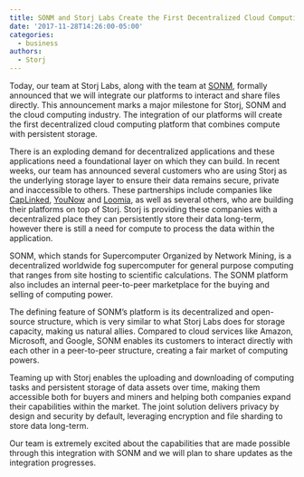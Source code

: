 ```yaml
---
title: SONM and Storj Labs Create the First Decentralized Cloud Computing Platform
date: '2017-11-28T14:26:00-05:00'
categories:
  - business
authors:
  - Storj
---
```

Today, our team at Storj Labs, along with the team at [SONM](https://sonm.io/), formally announced that we will integrate our platforms to interact and share files directly. This announcement marks a major milestone for Storj, SONM and the cloud computing industry. The integration of our platforms will create the first decentralized cloud computing platform that combines compute with persistent storage.

<!--more-->

There is an exploding demand for decentralized applications and these applications need a foundational layer on which they can build. In recent weeks, our team has announced several customers who are using Storj as the underlying storage layer to ensure their data remains secure, private and inaccessible to others. These partnerships include companies like [CapLinked](http://blog.storj.io/post/166303581118/caplinked-partners-with-storj-labs), [YouNow](https://www.banklesstimes.com/2017/11/14/storj-labs-younow-announce-partnership/) and [Loomia](http://www.the-blockchain.com/2017/10/19/loomia-announces-collaboration-storj-labs-introduces-smart-fabrics-consumer-data-blockchain-technology/), as well as several others, who are building their platforms on top of Storj. Storj is providing these companies with a decentralized place they can persistently store their data long-term, however there is still a need for compute to process the data within the application.

SONM, which stands for Supercomputer Organized by Network Mining, is a decentralized worldwide fog supercomputer for general purpose computing that ranges from site hosting to scientific calculations. The SONM platform also includes an internal peer-to-peer marketplace for the buying and selling of computing power.

The defining feature of SONM’s platform is its decentralized and open-source structure, which is very similar to what Storj Labs does for storage capacity, making us natural allies. Compared to cloud services like Amazon, Microsoft, and Google, SONM enables its customers to interact directly with each other in a peer-to-peer structure, creating a fair market of computing powers.

Teaming up with Storj enables the uploading and downloading of computing tasks and persistent storage of data assets over time, making them accessible both for buyers and miners and helping both companies expand their capabilities within the market. The joint solution delivers privacy by design and security by default, leveraging encryption and file sharding to store data long-term.

Our team is extremely excited about the capabilities that are made possible through this integration with SONM and we will plan to share updates as the integration progresses.
